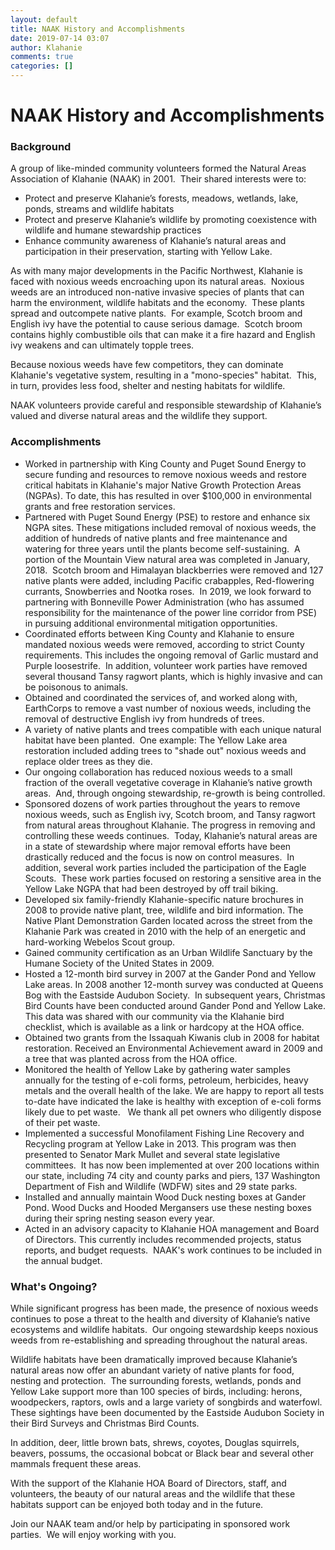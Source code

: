 ```yaml
---
layout: default
title: NAAK History and Accomplishments
date: 2019-07-14 03:07
author: Klahanie
comments: true
categories: []
---
```

# NAAK History and Accomplishments

### Background
A group of like-minded community volunteers formed the Natural Areas Association of Klahanie (NAAK) in 2001.  Their shared interests were to:

* Protect and preserve Klahanie’s forests, meadows, wetlands, lake, ponds, streams and wildlife habitats
* Protect and preserve Klahanie’s wildlife by promoting coexistence with wildlife and humane stewardship practices
* Enhance community awareness of Klahanie’s natural areas and participation in their preservation, starting with Yellow Lake.

As with many major developments in the Pacific Northwest, Klahanie is faced with noxious weeds encroaching upon its natural areas.  Noxious weeds are an introduced non-native invasive species of plants that can harm the environment, wildlife habitats and the economy.  These plants spread and outcompete native plants.  For example, Scotch broom and English ivy have the potential to cause serious damage.  Scotch broom contains highly combustible oils that can make it a fire hazard and English ivy weakens and can ultimately topple trees.

Because noxious weeds have few competitors, they can dominate Klahanie's vegetative system, resulting in a "mono-species" habitat.  This, in turn, provides less food, shelter and nesting habitats for wildlife.

NAAK volunteers provide careful and responsible stewardship of Klahanie’s valued and diverse natural areas and the wildlife they support.

### Accomplishments

* Worked in partnership with King County and Puget Sound Energy to secure funding and resources to remove noxious weeds and restore critical habitats in Klahanie's major Native Growth Protection Areas (NGPAs). To date, this has resulted in over $100,000 in environmental grants and free restoration services.
* Partnered with Puget Sound Energy (PSE) to restore and enhance six NGPA sites. These mitigations included removal of noxious weeds, the addition of hundreds of native plants and free maintenance and watering for three years until the plants become self-sustaining.  A portion of the Mountain View natural area was completed in January, 2018.  Scotch broom and Himalayan blackberries were removed and 127 native plants were added, including Pacific crabapples, Red-flowering currants, Snowberries and Nootka roses.  In 2019, we look forward to partnering with Bonneville Power Administration (who has assumed responsibility for the maintenance of the power line corridor from PSE) in pursuing additional environmental mitigation opportunities.
* Coordinated efforts between King County and Klahanie to ensure mandated noxious weeds were removed, according to strict County requirements. This includes the ongoing removal of Garlic mustard and Purple loosestrife.  In addition, volunteer work parties have removed several thousand Tansy ragwort plants, which is highly invasive and can be poisonous to animals.
* Obtained and coordinated the services of, and worked along with, EarthCorps to remove a vast number of noxious weeds, including the removal of destructive English ivy from hundreds of trees.
* A variety of native plants and trees compatible with each unique natural habitat have been planted.  One example: The Yellow Lake area restoration included adding trees to "shade out" noxious weeds and replace older trees as they die.
* Our ongoing collaboration has reduced noxious weeds to a small fraction of the overall vegetative coverage in Klahanie’s native growth areas.  And, through ongoing stewardship, re-growth is being controlled.
* Sponsored dozens of work parties throughout the years to remove noxious weeds, such as English ivy, Scotch broom, and Tansy ragwort from natural areas throughout Klahanie. The progress in removing and controlling these weeds continues.  Today, Klahanie’s natural areas are in a state of stewardship where major removal efforts have been drastically reduced and the focus is now on control measures.  In addition, several work parties included the participation of the Eagle Scouts.  These work parties focused on restoring a sensitive area in the Yellow Lake NGPA that had been destroyed by off trail biking.
* Developed six family-friendly Klahanie-specific nature brochures in 2008 to provide native plant, tree, wildlife and bird information. The Native Plant Demonstration Garden located across the street from the Klahanie Park was created in 2010 with the help of an energetic and hard-working Webelos Scout group.
* Gained community certification as an Urban Wildlife Sanctuary by the Humane Society of the United States in 2009.
* Hosted a 12-month bird survey in 2007 at the Gander Pond and Yellow Lake areas. In 2008 another 12-month survey was conducted at Queens Bog with the Eastside Audubon Society.  In subsequent years, Christmas Bird Counts have been conducted around Gander Pond and Yellow Lake. This data was shared with our community via the Klahanie bird checklist, which is available as a link or hardcopy at the HOA office.
* Obtained two grants from the Issaquah Kiwanis club in 2008 for habitat restoration. Received an Environmental Achievement award in 2009 and a tree that was planted across from the HOA office.
* Monitored the health of Yellow Lake by gathering water samples annually for the testing of e-coli forms, petroleum, herbicides, heavy metals and the overall health of the lake. We are happy to report all tests to-date have indicated the lake is healthy with exception of e-coli forms likely due to pet waste.   We thank all pet owners who diligently dispose of their pet waste.
* Implemented a successful Monofilament Fishing Line Recovery and Recycling program at Yellow Lake in 2013. This program was then presented to Senator Mark Mullet and several state legislative committees.  It has now been implemented at over 200 locations within our state, including 74 city and county parks and piers, 137 Washington Department of Fish and Wildlife (WDFW) sites and 29 state parks.
* Installed and annually maintain Wood Duck nesting boxes at Gander Pond. Wood Ducks and Hooded Mergansers use these nesting boxes during their spring nesting season every year.
* Acted in an advisory capacity to Klahanie HOA management and Board of Directors. This currently includes recommended projects, status reports, and budget requests.  NAAK's work continues to be included in the annual budget.

### What's Ongoing?

While significant progress has been made, the presence of noxious weeds continues to pose a threat to the health and diversity of Klahanie’s native ecosystems and wildlife habitats.  Our ongoing stewardship keeps noxious weeds from re-establishing and spreading throughout the natural areas.

Wildlife habitats have been dramatically improved because Klahanie’s natural areas now offer an abundant variety of native plants for food, nesting and protection.  The surrounding forests, wetlands, ponds and Yellow Lake support more than 100 species of birds, including: herons, woodpeckers, raptors, owls and a large variety of songbirds and waterfowl. These sightings have been documented by the Eastside Audubon Society in their Bird Surveys and Christmas Bird Counts.

In addition, deer, little brown bats, shrews, coyotes, Douglas squirrels, beavers, possums, the occasional bobcat or Black bear and several other mammals frequent these areas.

With the support of the Klahanie HOA Board of Directors, staff, and volunteers, the beauty of our natural areas and the wildlife that these habitats support can be enjoyed both today and in the future.

Join our NAAK team and/or help by participating in sponsored work parties.  We will enjoy working with you.
